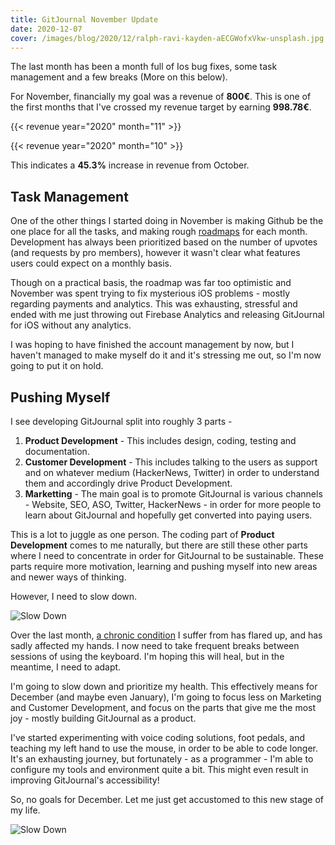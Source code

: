 ```yaml
---
title: GitJournal November Update
date: 2020-12-07
cover: /images/blog/2020/12/ralph-ravi-kayden-aECGWofxVkw-unsplash.jpg
---
```


The last month has been a month full of Ios bug fixes, some task management and a few breaks (More on this below).

For November, financially my goal was a revenue of **800€**. This is one of the first months that I've crossed my revenue target by earning **998.78€**.

{{< revenue year="2020" month="11" >}}

{{< revenue year="2020" month="10" >}}

This indicates a **45.3%** increase in revenue from October.

## Task Management

One of the other things I started doing in November is making Github be the one place for all the tasks, and making rough [roadmaps](https://github.com/GitJournal/GitJournal/issues?q=is%3Aopen+is%3Aissue+milestone%3A%22Nov+2020%22) for each month. Development has always been prioritized based on the number of upvotes (and requests by pro members), however it wasn't clear what features users could expect on a monthly basis.

Though on a practical basis, the roadmap was far too optimistic and November was spent trying to fix mysterious iOS problems - mostly regarding payments and analytics. This was exhausting, stressful and ended with me just throwing out Firebase Analytics and releasing GitJournal for iOS without any analytics.

I was hoping to have finished the account management by now, but I haven't managed to make myself do it and it's stressing me out, so I'm now going to put it on hold.

## Pushing Myself

I see developing GitJournal split into roughly 3 parts -

1. **Product Development** - This includes design, coding, testing and documentation.
2. **Customer Development** - This includes talking to the users as support and on whatever medium (HackerNews, Twitter) in order to understand them and accordingly drive Product Development.
3. **Marketting** - The main goal is to promote GitJournal is various channels - Website, SEO, ASO, Twitter, HackerNews - in order for more people to learn about GitJournal and hopefully get converted into paying users.

This is a lot to juggle as one person. The coding part of **Product Development** comes to me naturally, but there are still these other parts where I need to concentrate in order for GitJournal to be sustainable. These parts require more motivation, learning and pushing myself into new areas and newer ways of thinking.

However, I need to slow down.

![Slow Down](/images/blog/2020/12/ralph-ravi-kayden-aECGWofxVkw-unsplash.jpg)

Over the last month, [a chronic condition](https://en.wikipedia.org/wiki/Multiple_sclerosis) I suffer from has flared up, and has sadly affected my hands. I now need to take frequent breaks between sessions of using the keyboard. I'm hoping this will heal, but in the meantime, I need to adapt.

I'm going to slow down and prioritize my health. This effectively means for December (and maybe even January), I'm going to focus less on Marketing and Customer Development, and focus on the parts that give me the most joy - mostly building GitJournal as a product.

I've started experimenting with voice coding solutions, foot pedals, and teaching my left hand to use the mouse, in order to be able to code longer. It's an exhausting journey, but fortunately - as a programmer - I'm able to configure my tools and environment quite a bit. This might even result in improving GitJournal's accessibility!

So, no goals for December. Let me just get accustomed to this new stage of my life.

![Slow Down](/images/blog/2020/12/andrew-neel-cckf4TsHAuw-unsplash.jpg)
